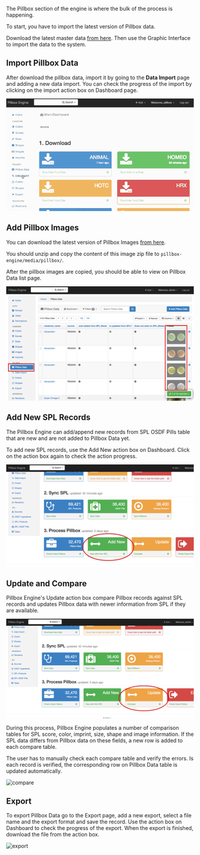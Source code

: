 The Pillbox section of the engine is where the bulk of the process is happening.

To start, you have to import the latest version of Pillbox data.

Download the latest master data [from here](http://pillbox.nlm.nih.gov/developer.html#data). Then use the Graphic Interface to import the data to the system.

## Import Pillbox Data

After download the pillbox data, import it by going to the **Data Import** page and adding a new data import. You can check the progress of the import by clicking on the import action box on Dashboard page.

![import](../img/import.gif)

## Add Pillbox Images

You can download the latest version of Pillbox Images [from here](http://pillbox.nlm.nih.gov/developer.html#images).

You should unzip and copy the content of this image zip file to `pillbox-engine/media/pillbox/`.

After the pillbox images are copied, you should be able to view on Pillbox Data list page.

![pillbox images](../img/pillbox_images.png)

## Add New SPL Records

The Pillbox Engine can add/append new records from SPL OSDF Pills table that are new and are not added to Pillbox Data yet.

To add new SPL records, use the Add New action box on Dashboard. Click on the action box again to check the action progress.

![Add New](../img/spl_add.png)

## Update and Compare

Pillbox Engine's Update action box compare Pillbox records against SPL records and updates Pillbox data with newer information from SPL if they are available.

![Update](../img/update.png)

During this process, Pillbox Engine populates a number of comparison tables for SPL score, color, imprint, size, shape and image information. If the SPL data differs from Pillbox data on these fields, a new row is added to each compare table.

The user has to manually check each compare table and verify the errors. Is each record is verified, the corresponding row on Pillbox Data table is updated automatically.

![compare](../img/compare.gif)

## Export

To export Pillbox Data go to the Export page, add a new export, select a file name and the export format and save the record. Use the action box on Dashboard to check the progress of the export. When the export is finished, download the file from the action box.

![export](../img/export.gif)

